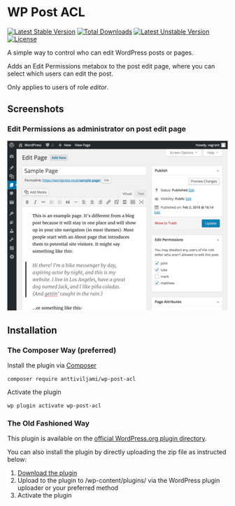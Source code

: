 # WP Post ACL
[![Latest Stable Version](https://poser.pugx.org/anttiviljami/wp-post-acl/v/stable)](https://packagist.org/packages/anttiviljami/wp-post-acl) [![Total Downloads](https://poser.pugx.org/anttiviljami/wp-post-acl/downloads)](https://packagist.org/packages/anttiviljami/wp-post-acl) [![Latest Unstable Version](https://poser.pugx.org/anttiviljami/wp-post-acl/v/unstable)](https://packagist.org/packages/anttiviljami/wp-post-acl) [![License](https://poser.pugx.org/anttiviljami/wp-post-acl/license)](https://packagist.org/packages/anttiviljami/wp-post-acl)

A simple way to control who can edit WordPress posts or pages.

Adds an Edit Permissions metabox to the post edit page, where you can select which users can edit the post.

Only applies to users of role *editor*.

## Screenshots

### Edit Permissions as administrator on post edit page
![Edit permissions](/assets/screenshot-1.png)

## Installation

### The Composer Way (preferred)

Install the plugin via [Composer](https://getcomposer.org/)
```
composer require anttiviljami/wp-post-acl
```

Activate the plugin
```
wp plugin activate wp-post-acl
```

### The Old Fashioned Way

This plugin is available on the [official WordPress.org plugin directory](https://wordpress.org/plugins/wp-post-acl/).

You can also install the plugin by directly uploading the zip file as instructed below:

1. [Download the plugin](https://github.com/anttiviljami/wp-post-acl/archive/master.zip)
2. Upload to the plugin to /wp-content/plugins/ via the WordPress plugin uploader or your preferred method
3. Activate the plugin

